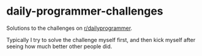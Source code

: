 # daily-programmer-challenges

Solutions to the challenges on [r/dailyprogrammer](https://www.reddit.com/r/dailyprogrammer/). 

Typically I try to solve the challenge myself first, and then kick myself after seeing how much better other people did.


